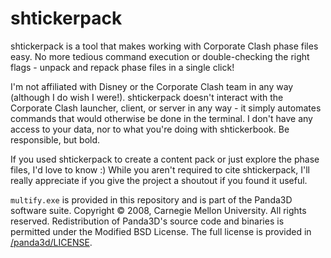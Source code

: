 # shtickerpack

shtickerpack is a tool that makes working with Corporate Clash phase files easy. No more tedious command execution or double-checking the right flags - unpack and repack phase files in a single click!

I'm not affiliated with Disney or the Corporate Clash team in any way (although I do wish I were!). shtickerpack doesn't interact with the Corporate Clash launcher, client, or server in any way - it simply automates commands that would otherwise be done in the terminal. I don't have any access to your data, nor to what you're doing with shtickerbook. Be responsible, but bold.

If you used shtickerpack to create a content pack or just explore the phase files, I'd love to know :) While you aren't required to cite shtickerpack, I'll really appreciate if you give the project a shoutout if you found it useful.

`multify.exe` is provided in this repository and is part of the Panda3D software suite. Copyright © 2008, Carnegie Mellon University. All rights reserved. Redistribution of Panda3D's source code and binaries is permitted under the Modified BSD License. The full license is provided in [/panda3d/LICENSE](/panda3d/LICENSE).
